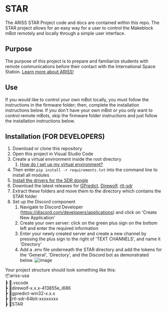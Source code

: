 # STAR
The ARISS STAR Project code and docs are contained within this repo.
The STAR project allows for an easy way for a user to control the Makeblock mBot remotely and locally through a simple user interface.

## Purpose ##
The purpose of this project is to prepare and familiarize students with remote communications before their contact with the International Space Station. 
[Learn more about ARISS!](https://www.ariss.org/)

## Use ##
If you would like to control your own mBot locally, you must follow the instructions in the firmware folder; then, complete the installation instructions below.
If you don't have your own mBot or you only want to control remote mBots, skip the firmware folder instructions and just follow the installation instructions below.

## Installation (FOR DEVELOPERS) ##
1. Download or clone this repository
2. Open this project in Visual Studio Code
3. Create a virtual environment inside the root directory
    1. [How do I set up my virtual environment?](https://gist.github.com/MichaelCurrin/3a4d14ba1763b4d6a1884f56a01412b7)
5. Then enter `pip install -r requirements.txt` into the command line to install all modules
6. [Install the drivers for the SDR dongle](https://www.rtl-sdr.com/rtl-sdr-quick-start-guide/)
7. Download the latest releases for [GPredict](https://github.com/csete/gpredict), [Direwolf](https://github.com/wb2osz/direwolf), [rtl-sdr](https://ftp.osmocom.org/binaries/windows/rtl-sdr/)
8. Extract these folders and move them to the directory which contains the STAR folder 
9. Set up the Discord component
    1. Navigate to Discord Developer (https://discord.com/developers/applications) and click on 'Create New Application'
    2. Create your own server: click on the green plus sign on the bottom left and enter the required information
    3. Enter your newly created server and create a new channel by pressing the plus sign to the right of 'TEXT CHANNELS', and name it 'Directory'
    4. Add a .env file underneath the STAR directory and add the tokens for the 'General', 'Directory', and the Discord bot as demonstrated below.
    ![image](https://user-images.githubusercontent.com/32817861/234155072-23d33c04-e326-455f-a5e3-d86dfa2e6994.png)


Your project structure should look something like this:\
📦ariss-usa\
 ┣ 📂.vscode\
 ┣ 📂direwolf-x.x.x-413855e_i686\
 ┣ 📂gpredict-win32-x.x.x\
 ┣ 📂rtl-sdr-64bit-xxxxxxxx\
 ┣ 📂STAR
